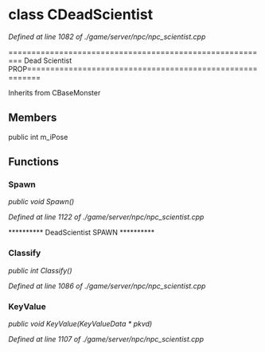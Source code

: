 # class CDeadScientist

*Defined at line 1082 of ./game/server/npc/npc_scientist.cpp*

========================================================= Dead Scientist PROP=========================================================



Inherits from CBaseMonster



## Members

public int m_iPose



## Functions

### Spawn

*public void Spawn()*

*Defined at line 1122 of ./game/server/npc/npc_scientist.cpp*

 ********** DeadScientist SPAWN **********

### Classify

*public int Classify()*

*Defined at line 1086 of ./game/server/npc/npc_scientist.cpp*

### KeyValue

*public void KeyValue(KeyValueData * pkvd)*

*Defined at line 1107 of ./game/server/npc/npc_scientist.cpp*



